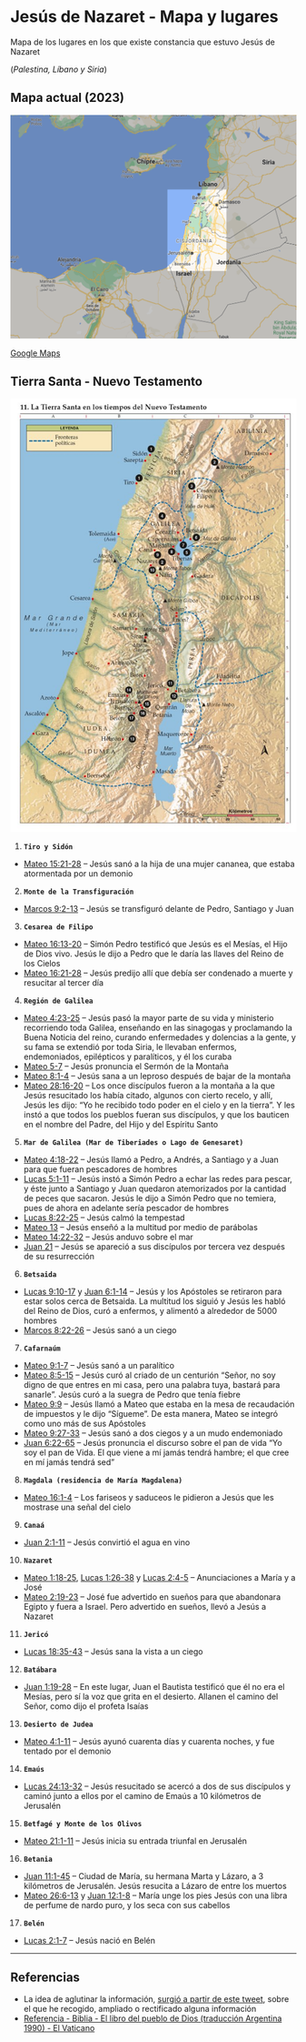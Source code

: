 # Jesús de Nazaret - Mapa y lugares
Mapa de los lugares en los que existe constancia que estuvo Jesús de Nazaret

(*Palestina, Líbano y Siria*)


## Mapa actual (2023)
![2023 - current map](images/2023-current-map.png)

[Google Maps](https://www.google.com/maps/@32.4642945,31.8230922,6.59z)

## Tierra Santa - Nuevo Testamento
![Tierra Santa - Nuevo Testamento](images/tierra-santa-nuevo-testamento.png)

1.	**`Tiro y Sidón`**
* [Mateo 15:21-28](https://www.vatican.va/archive/ESL0506/__PUP.HTM) – Jesús sanó a la hija de una mujer cananea, que estaba atormentada por un demonio

2.	**`Monte de la Transfiguración`**
* [Marcos 9:2-13](https://www.vatican.va/archive/ESL0506/__PVB.HTM) – Jesús se transfiguró delante de Pedro, Santiago y Juan

3.	**`Cesarea de Filipo`** 
* [Mateo 16:13-20](https://www.vatican.va/archive/ESL0506/__PUQ.HTM) – Simón Pedro testificó que Jesús es el Mesías, el Hijo de Dios vivo. Jesús le dijo a Pedro que le daría las llaves del Reino de los Cielos
* [Mateo 16:21-28](https://www.vatican.va/archive/ESL0506/__PUQ.HTM) – Jesús predijo allí que debía ser condenado a muerte y resucitar al tercer día

4.	**`Región de Galilea`** 
* [Mateo 4:23-25](https://www.vatican.va/archive/ESL0506/__PUE.HTM) – Jesús pasó la mayor parte de su vida y ministerio recorriendo toda Galilea, enseñando en las sinagogas y proclamando la Buena Noticia del reino, curando enfermedades y dolencias a la gente, y su fama se extendió por toda Siria, le llevaban enfermos, endemoniados, epilépticos y paralíticos, y él los curaba
* [Mateo 5-7](https://www.vatican.va/archive/ESL0506/__PUF.HTM) – Jesús pronuncia el Sermón de la Montaña
* [Mateo 8:1-4](https://www.vatican.va/archive/ESL0506/__PUI.HTM) – Jesús sana a un leproso después de bajar de la montaña
* [Mateo 28:16-20](https://www.vatican.va/archive/ESL0506/__PV2.HTM) – Los once discípulos fueron a la montaña a la que Jesús resucitado los había citado, algunos con cierto recelo, y allí, Jesús les dijo: “Yo he recibido todo poder en el cielo y en la tierra”. Y les instó a que todos los pueblos fueran sus discípulos, y que los bauticen en el nombre del Padre, del Hijo y del Espíritu Santo

5.	**`Mar de Galilea (Mar de Tiberiades o Lago de Genesaret)`**
* [Mateo 4:18-22](https://www.vatican.va/archive/ESL0506/__PUE.HTM) – Jesús llamó a Pedro, a Andrés, a Santiago y a Juan para que fueran pescadores de hombres
* [Lucas 5:1-11](https://www.vatican.va/archive/ESL0506/__PVN.HTM) – Jesús instó a Simón Pedro a echar las redes para pescar, y éste junto a Santiago y Juan quedaron atemorizados por la cantidad de peces que sacaron. Jesús le dijo a Simón Pedro que no temiera, pues de ahora en adelante sería pescador de hombres
* [Lucas 8:22-25](https://www.vatican.va/archive/ESL0506/__PVQ.HTM) – Jesús calmó la tempestad
* [Mateo 13](https://www.vatican.va/archive/ESL0506/__PUN.HTM) – Jesús enseñó a la multitud por medio de parábolas
* [Mateo 14:22-32](https://www.vatican.va/archive/ESL0506/__PUO.HTM) – Jesús anduvo sobre el mar
* [Juan 21](https://www.vatican.va/archive/ESL0506/__PWR.HTM) – Jesús se apareció a sus discípulos por tercera vez después de su resurrección

6.	**`Betsaida`**
* [Lucas 9:10-17](https://www.vatican.va/archive/ESL0506/__PVR.HTM) y [Juan 6:1-14](https://www.vatican.va/archive/ESL0506/__PWC.HTM) – Jesús y los Apóstoles se retiraron para estar solos cerca de Betsaida. La multitud los siguió y Jesús les habló del Reino de Dios, curó a enfermos, y alimentó a alrededor de 5000 hombres
* [Marcos 8:22-26](https://www.vatican.va/archive/ESL0506/__PVA.HTM) – Jesús sanó a un ciego

7.	**`Cafarnaúm`**
* [Mateo 9:1-7](https://www.vatican.va/archive/ESL0506/__PUJ.HTM) – Jesús sanó a un paralítico
* [Mateo 8:5-15](https://www.vatican.va/archive/ESL0506/__PUI.HTM) – Jesús curó al criado de un centurión “Señor, no soy digno de que entres en mi casa, pero una palabra tuya, bastará para sanarle”. Jesús curó a la suegra de Pedro que tenía fiebre
* [Mateo 9:9](https://www.vatican.va/archive/ESL0506/__PUJ.HTM) – Jesús llamó a Mateo que estaba en la mesa de recaudación de impuestos y le dijo “Sígueme”. De esta manera, Mateo se integró como uno más de sus Apóstoles
* [Mateo 9:27-33](https://www.vatican.va/archive/ESL0506/__PUJ.HTM) – Jesús sanó a dos ciegos y a un mudo endemoniado
* [Juan 6:22-65](https://www.vatican.va/archive/ESL0506/__PWC.HTM) – Jesús pronuncia el discurso sobre el pan de vida “Yo soy el pan de Vida. El que viene a mí jamás tendrá hambre; el que cree en mí jamás tendrá sed”

8.	**`Magdala (residencia de María Magdalena)`**
* [Mateo 16:1-4](https://www.vatican.va/archive/ESL0506/__PUQ.HTM) – Los fariseos y saduceos le pidieron a Jesús que les mostrase una señal del cielo

9.	**`Canaá`**
* [Juan 2:1-11](https://www.vatican.va/archive/ESL0506/__PW8.HTM) – Jesús convirtió el agua en vino

10.	**`Nazaret`**
* [Mateo 1:18-25](https://www.vatican.va/archive/ESL0506/__PUB.HTM), [Lucas 1:26-38](https://www.vatican.va/archive/ESL0506/__PVJ.HTM) y [Lucas 2:4-5](https://www.vatican.va/archive/ESL0506/__PVK.HTM) – Anunciaciones a María y a José
* [Mateo 2:19-23](https://www.vatican.va/archive/ESL0506/__PUC.HTM) – José fue advertido en sueños para que abandonara Egipto y fuera a Israel. Pero advertido en sueños, llevó a Jesús a Nazaret

11.	**`Jericó`**
* [Lucas 18:35-43](https://www.vatican.va/archive/ESL0506/__PW0.HTM) – Jesús sana la vista a un ciego

12.	**`Batábara`**
* [Juan 1:19-28](https://www.vatican.va/archive/ESL0506/__PW7.HTM) – En este lugar, Juan el Bautista testificó que él no era el Mesías, pero sí la voz que grita en el desierto. Allanen el camino del Señor, como dijo el profeta Isaías

13.	**`Desierto de Judea`**
* [Mateo 4:1-11](https://www.vatican.va/archive/ESL0506/__PUE.HTM) – Jesús ayunó cuarenta días y cuarenta noches, y fue tentado por el demonio

14.	**`Emaús`**
* [Lucas 24:13-32](https://www.vatican.va/archive/ESL0506/__PW6.HTM) – Jesús resucitado se acercó a dos de sus discípulos y caminó junto a ellos por el camino de Emaús a 10 kilómetros de Jerusalén

15.	**`Betfagé y Monte de los Olivos`**
* [Mateo 21:1-11](https://www.vatican.va/archive/ESL0506/__PUV.HTM) – Jesús inicia su entrada triunfal en Jerusalén

16.	**`Betania`**
* [Juan 11:1-45](https://www.vatican.va/archive/ESL0506/__PWH.HTM) – Ciudad de María, su hermana Marta y Lázaro, a 3 kilómetros de Jerusalén. Jesús resucita a Lázaro de entre los muertos
* [Mateo 26:6-13](https://www.vatican.va/archive/ESL0506/__PV0.HTM) y [Juan 12:1-8](https://www.vatican.va/archive/ESL0506/__PWI.HTM) – María unge los pies Jesús con una libra de perfume de nardo puro, y los seca con sus cabellos

17.	**`Belén`**
* [Lucas 2:1-7](https://www.vatican.va/archive/ESL0506/__PVK.HTM) – Jesús nació en Belén

---

## Referencias
* La idea de aglutinar la información, [surgió a partir de este tweet](https://twitter.com/CarlosPazC2021/status/1643141939665969152?s=20), sobre el que he recogido, ampliado o rectificado alguna información
* [Referencia - Biblia - El libro del pueblo de Dios (traducción Argentina 1990) - El Vaticano](https://www.vatican.va/archive/ESL0506/_INDEX.HTM)
